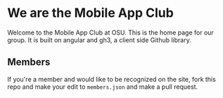 # We are the Mobile App Club

Welcome to the Mobile App Club at OSU. This is the home page for our group. It is built on angular and gh3, a client side Github library.

## Members
If you're a member and would like to be recognized on the site, fork this repo and make your edit to `members.json` and make a pull request. 